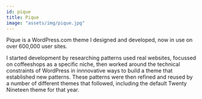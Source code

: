 ```yaml
---
id: pique
title: Pique
image: "assets/img/pique.jpg"
---
```


Pique is a WordPress.com theme I designed and developed, now in use on over 600,000 user sites.

I started development by researching patterns used real websites, focussed on coffeeshops as a specific niche, then worked around the technical constraints of WordPress in innnovative ways to build a theme that established new patterns. These patterns were then refined and reused by a number of different themes that followed, including the default Twenty Nineteen theme for that year.
